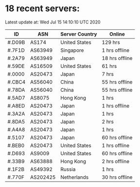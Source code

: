 # 18 recent servers:

Latest update at: Wed Jul 15 14:10:10 UTC 2020

| ID | ASN | Server Country | Online |
| -- | --- | -------------- | ------ |
| #.D09B | AS174 | United States | 129 hrs |
| #.7F1D | AS63949 | Singapore | 1 hrs offline |
| #.2A79 | AS63949 | Japan | 18 hrs offline |
| #.59DE | AS16509 | United States | 61 hrs |
| #.0000 | AS20473 | Japan | 7 hrs |
| #.CBC4 | AS56040 | China | 55 hrs offline |
| #.78DA | AS56040 | China | 55 hrs offline |
| #.5AD7 | AS8075 | Hong Kong | 1 hrs |
| #.A8ED | AS20473 | Japan | 1 hrs offline |
| #.3A2A | AS20473 | Japan | 1 hrs |
| #.8DA5 | AS20473 | Japan | 2 hrs |
| #.A4A8 | AS20473 | Japan | 1 hrs |
| #.5107 | AS20473 | Japan | 60 hrs offline |
| #.BEB0 | AS20473 | United States | 1 hrs offline |
| #.D693 | AS9009 | United States | 60 hrs offline |
| #.33B9 | AS63888 | Hong Kong | 2 hrs offline |
| #.1F2B | AS49392 | Russia | 1 hrs |
| #.770F | AS202425 | Netherlands | 30 hrs offline |

